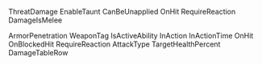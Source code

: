 ThreatDamage
EnableTaunt
CanBeUnapplied
OnHit
RequireReaction
DamageIsMelee


ArmorPenetration
WeaponTag
IsActiveAbility
InAction
InActionTime
OnHit
OnBlockedHit
RequireReaction
AttackType
TargetHealthPercent
DamageTableRow

